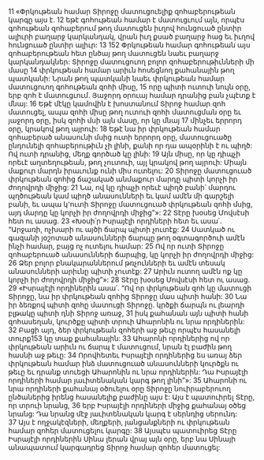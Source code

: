 11 «Փրկութեան համար Տիրոջը մատուցուելիք զոհաբերութեան կարգը այս է. 12 եթէ գոհութեան համար է մատուցւում այն, որպէս գոհութեան զոհաբերում թող մատուցեն իւղով հունցուած ընտիր ալիւրի բաղարջ կարկանդակ, վրան իւղ քսած բաղարջ հաց եւ իւղով հունցուած ընտիր ալիւր: 13 152 Փրկութեան համար գոհութեան այս զոհաբերութեան հետ ընծայ թող մատուցեն նաեւ բաղարջ կարկանդակներ: Տիրոջը մատուցուող բոլոր զոհաբերութիւնների մի մասը 14 փրկութեան համար արիւն հոսեցնող քահանային թող պատկանի: Նրան թող պատկանի նաեւ փրկութեան համար մատուցուող գոհութեան զոհի միսը, 15 որը պիտի ուտուի նույն օրը, երբ զոհ է մատուցւում. Յաջորդ օրուայ համար դրանից բան չպէտք է մնայ:
16 Եթէ մէկը կամովին է խոստանում Տիրոջ համար զոհ մատուցել, ապա զոհի միսը թող ուտուի զոհի մատուցման օրը եւ յաջորդ օրը, իսկ զոհի մսի այն մասը, որ կը մնայ 17 մինչեւ երրորդ օրը, կրակով թող այրուի: 18 Եթէ նա իր փրկութեան համար զոհաբերած անասունի մսից ուտի երրորդ օրը, մատուցուածը ընդունելի զոհաբերութիւն չի լինի, քանի որ դա ապօրինի է ու պիղծ: Ով ուտի դրանից, մեղք գործած կը լինի: 19 Այն միսը, որ կը դիպչի որեւէ աղտեղութեան, թող չուտուի, այլ կրակով թող այրուի: Միայն մաքուր մարդն իրաւունք ունի միս ուտելու:
20 Տիրոջը մատուցուած փրկութեան զոհից ճաշակած անմաքուր մարդը պիտի կորչի իր ժողովրդի միջից: 21 Նա, ով կը դիպչի որեւէ պիղծ բանի՝ մարդու պղծութեան կամ պիղծ անասունների եւ կամ ամէն մի գարշելի բանի, եւ ապա կ՚ուտի Տիրոջը մատուցուած փրկութեան զոհի մսից, այդ մարդը կը կորչի իր ժողովրդի միջից”»:
22 Տէրը խօսեց Մովսէսի հետ ու ասաց. 23 «Խօսի՛ր Իսրայէլի որդիների հետ եւ ասա՛. “Արջառի, ոչխարի ու այծի ճարպ պիտի չուտէք: 24 Սատկած ու գազանի յօշոտած անասունների ճարպը թող օգտագործուի ամէն ինչի համար, բայց ոչ ուտելու համար: 25 Ով որ ուտի Տիրոջը զոհաբերուած անասունների ճարպից, կը կորչի իր ժողովրդի միջից:
26 Ձեր բոլոր բնակարաններում թռչունների եւ ամէն տեսակ անասունների արիւնը պիտի չուտէք: 27 Արիւն ուտող ամէն ոք կը կորչի իր ժողովրդի միջից”»:
28 Տէրը խօսեց Մովսէսի հետ ու ասաց. 29 «Իսրայէլի որդիներին ասա՛. “Ով որ փրկութեան զոհ կը մատուցի Տիրոջը, նա իր փրկութեան զոհից Տիրոջը մաս պիտի հանի: 30 Նա իր ձեռքով պիտի զոհը մատուցի Տիրոջը. կրծքի ճարպն ու լեարդի բլթակը պիտի դնի Տիրոջ առաջ, 31 իսկ քահանան այն պիտի հանի զոհասեղան, կուրծքը պիտի տրուի Ահարոնին ու նրա որդիներին: 32 Բացի այդ, ձեր փրկութեան զոհերի աջ թեւը որպէս հասանելի տուրք153 կը տաք քահանային: 33 Ահարոնի որդիներից ով որ փրկութեան արիւն ու ճարպ է մատուցում, նրան էլ բաժին թող հասնի աջ թեւը: 34 Որովհետեւ Իսրայէլի որդիներից ես առայ ձեր փրկութեան համար ինձ մատուցուած անասունների կուրծքն ու թեւը եւ դրանք տուեցի Ահարոնին ու նրա որդիներին: Դա Իսրայէլի որդիների համար յաւիտենական կարգ թող լինի”»:
35 Ահարոնի ու նրա որդիների քահանայ օծուելու օրը Տիրոջը նուիրաբերուող ընծաներից իրենց հասանելիք բաժինը այս է: Այս է պատուիրել Տէրը, որ տրուի նրանց, 36 երբ Իսրայէլի որդիների միջից քահանայ օծեց նրանց: Դա նրանց մէջ յաւիտենական կարգ է սերնդից սերունդ: 37 Այս է ողջակէզների, մեղքերի, յանցանքների ու փրկութեան համար զոհեր մատուցելու կարգը: 38 Այսպէս պատուիրեց Տէրը Իսրայէլի որդիներին Սինա լերան վրայ այն օրը, երբ նա Սինայի անապատում կարգադրեց Տիրոջ համար զոհեր մատուցել:

